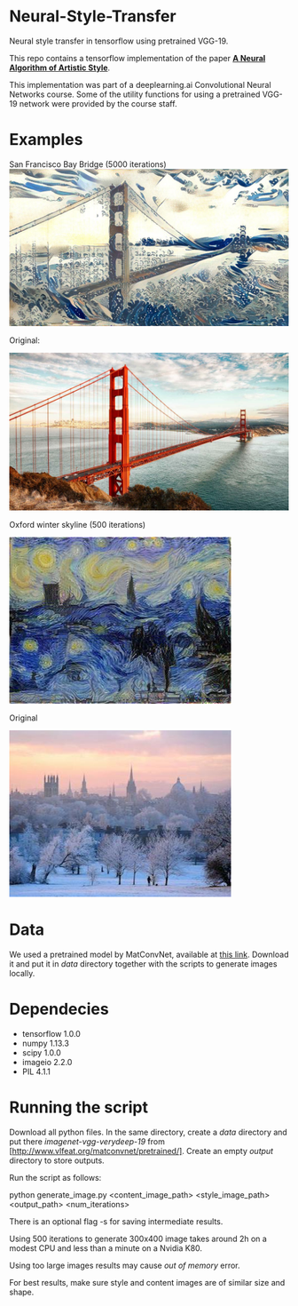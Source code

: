 # Neural-Style-Transfer
Neural style transfer in tensorflow using pretrained VGG-19.

This repo contains a tensorflow implementation of the paper [**A Neural Algorithm of Artistic Style**](https://arxiv.org/abs/1508.06576). 

This implementation was part of a deeplearning.ai Convolutional Neural Networks course. Some of the utility functions for using a pretrained VGG-19 network were provided by the course staff. 

# Examples
San Francisco Bay Bridge (5000 iterations)
![San Francisco Bay Bridge][sf]

[sf]: https://github.com/PrzemekPobrotyn/Neural-Style-Transfer/blob/master/neural_sf.jpg "Neural Bay Bridge"

Original: 

![San Francisco Bay Bridge][sf_orig]

[sf_orig]: https://github.com/PrzemekPobrotyn/Neural-Style-Transfer/blob/master/sf.jpg "Original Bay Bridge"

Oxford winter skyline (500 iterations)

![Winter Oxford][ox_nst]

[ox_nst]: https://github.com/PrzemekPobrotyn/Neural-Style-Transfer/blob/master/output-3.jpg "Oxford-nst"

Original

![Winter Oxford][ox]

[ox]: https://github.com/PrzemekPobrotyn/Neural-Style-Transfer/blob/master/oxford.jpg "Oxford"

# Data

We used a pretrained model by MatConvNet, available at [this link](http://www.vlfeat.org/matconvnet/pretrained/). Download it and put it in *data* directory together with the scripts to generate images locally.

# Dependecies

* tensorflow 1.0.0
* numpy 1.13.3
* scipy 1.0.0
* imageio 2.2.0
* PIL 4.1.1

# Running the script

Download all python files. In the same directory, create a *data* directory and put there *imagenet-vgg-verydeep-19* from [http://www.vlfeat.org/matconvnet/pretrained/]. Create an empty *output* directory to store outputs.

Run the script as follows:

python generate_image.py <content_image_path> <style_image_path> <output_path> <num_iterations> 

There is an optional flag -s for saving intermediate results.

Using 500 iterations to generate 300x400 image takes around 2h on a modest CPU and less than a minute on a Nvidia K80. 

Using too large images results may cause *out of memory* error.

For best results, make sure style and content images are of similar size and shape.
